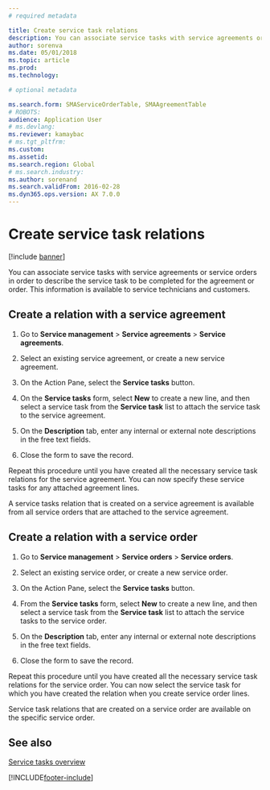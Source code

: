 ```yaml
---
# required metadata

title: Create service task relations   
description: You can associate service tasks with service agreements or service orders in order to describe the service task to be completed for the agreement or order.
author: sorenva
ms.date: 05/01/2018
ms.topic: article
ms.prod: 
ms.technology: 

# optional metadata

ms.search.form: SMAServiceOrderTable, SMAAgreementTable
# ROBOTS: 
audience: Application User
# ms.devlang: 
ms.reviewer: kamaybac
# ms.tgt_pltfrm: 
ms.custom: 
ms.assetid: 
ms.search.region: Global
# ms.search.industry: 
ms.author: sorenand
ms.search.validFrom: 2016-02-28
ms.dyn365.ops.version: AX 7.0.0
---
```


# Create service task relations    

[!include [banner](../includes/banner.md)]

You can associate service tasks with service agreements or service orders in order to describe the service task to be completed for the agreement or order. This information is available to service technicians and customers.

## Create a relation with a service agreement

1.  Go to **Service management** \> **Service agreements** \> **Service agreements**.

2.  Select an existing service agreement, or create a new service agreement.

3.  On the Action Pane, select the **Service tasks** button.

4.  On the **Service tasks** form, select **New** to create a new line, and then select a service task from the **Service task** list to attach the service task to the service agreement.

5.  On the **Description** tab, enter any internal or external note descriptions in the free text fields.

6.  Close the form to save the record.

Repeat this procedure until you have created all the necessary service task relations for the service agreement. You can now specify these service tasks for any attached agreement lines.

A service tasks relation that is created on a service agreement is available from all service orders that are attached to the service agreement.

## Create a relation with a service order

1.  Go to **Service management** \> **Service orders** \> **Service orders**.

2.  Select an existing service order, or create a new service order.

3.  On the Action Pane, select the **Service tasks** button.

4.  From the **Service tasks** form, select **New** to create a new line, and then select a service task from the **Service task** list to attach the service tasks to the service order.

5.  On the **Description** tab, enter any internal or external note descriptions in the free text fields.

6.  Close the form to save the record.

Repeat this procedure until you have created all the necessary service task relations for the service order. You can now select the service task for which you have created the relation when you create service order lines.

Service task relations that are created on a service order are available on the specific service order.

## See also

[Service tasks overview](service-tasks.md)


  




[!INCLUDE[footer-include](../../includes/footer-banner.md)]